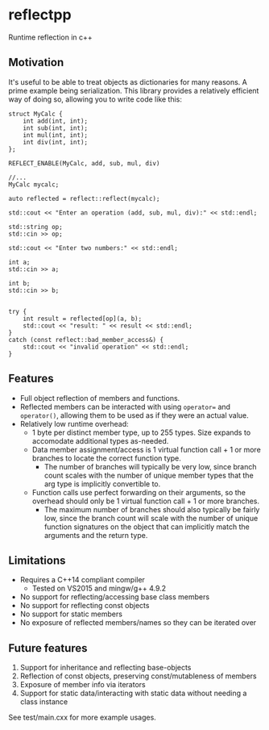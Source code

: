 # reflectpp
Runtime reflection in c++

## Motivation
It's useful to be able to treat objects as dictionaries for many reasons. A
prime example being serialization. This library provides a relatively efficient
way of doing so, allowing you to write code like this:
```
struct MyCalc {
    int add(int, int);
    int sub(int, int);
    int mul(int, int);
    int div(int, int);
};

REFLECT_ENABLE(MyCalc, add, sub, mul, div)

//...
MyCalc mycalc;

auto reflected = reflect::reflect(mycalc);

std::cout << "Enter an operation (add, sub, mul, div):" << std::endl;

std::string op;
std::cin >> op;

std::cout << "Enter two numbers:" << std::endl;

int a;
std::cin >> a;

int b;
std::cin >> b;


try {
    int result = reflected[op](a, b);
    std::cout << "result: " << result << std::endl;
}
catch (const reflect::bad_member_access&) {
    std::cout << "invalid operation" << std::endl;
}
```

## Features
- Full object reflection of members and functions.
- Reflected members can be interacted with using `operator=` and `operator()`,
  allowing them to be used as if they were an actual value.
- Relatively low runtime overhead:
    - 1 byte per distinct member type, up to 255 types. Size expands to
      accomodate additional types as-needed.
    - Data member assignment/access is 1 virtual function call + 1 or more
      branches to locate the correct function type.
        - The number of branches will typically be very low, since branch count
          scales with the number of unique member types that the arg type is
          implicitly convertible to.
    - Function calls use perfect forwarding on their arguments, so the overhead
      should only be 1 virtual function call + 1 or more branches.
        - The maximum number of branches should also typically be fairly low,
          since the branch count will scale with the number of unique function
          signatures on the object that can implicitly match the arguments and
          the return type.

## Limitations
- Requires a C++14 compliant compiler
    - Tested on VS2015 and mingw/g++ 4.9.2
- No support for reflecting/accessing base class members
- No support for reflecting const objects
- No support for static members
- No exposure of reflected members/names so they can be iterated over

## Future features
1. Support for inheritance and reflecting base-objects
2. Reflection of const objects, preserving const/mutableness of members
3. Exposure of member info via iterators
4. Support for static data/interacting with static data without needing a class
   instance

See test/main.cxx for more example usages.
